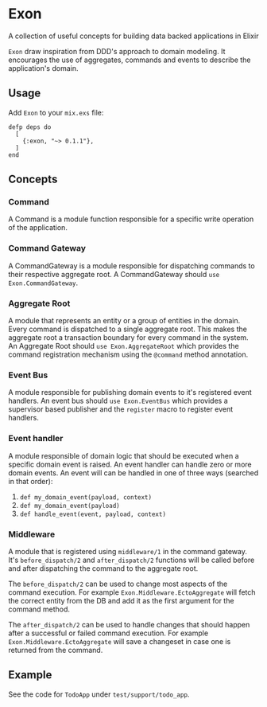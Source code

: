 # Exon

A collection of useful concepts for building data backed applications in Elixir

`Exon` draw inspiration from DDD's approach to domain modeling.
It encourages the use of aggregates, commands and events to describe the application's
domain.



## Usage

Add `Exon` to your `mix.exs` file:

```
defp deps do
  [
    {:exon, "~> 0.1.1"},
  ]
end
```

## Concepts

### Command

A Command is a module function responsible for a specific write operation
of the application.

### Command Gateway

A CommandGateway is a module responsible for dispatching commands to their respective
aggregate root. A CommandGateway should `use Exon.CommandGateway`.

### Aggregate Root

A module that represents an entity or a group of entities in the domain.
Every command is dispatched to a single aggregate root. This makes the aggregate
root a transaction boundary for every command in the system.
An Aggregate Root should `use Exon.AggregateRoot` which provides the command registration
mechanism using the `@command` method annotation.

### Event Bus

A module responsible for publishing domain events to it's registered event handlers.
An event bus should `use Exon.EventBus` which provides a supervisor based publisher
and the `register` macro to register event handlers.

### Event handler

A module responsible of domain logic that should be executed when a specific domain
event is raised.
An event handler can handle zero or more domain events.
An event will can be handled in one of three ways (searched in that order):

1. `def my_domain_event(payload, context)`
1. `def my_domain_event(payload)`
1. `def handle_event(event, payload, context)`

### Middleware

A module that is registered using `middleware/1` in the command gateway.
It's `before_dispatch/2` and `after_dispatch/2` functions will be called before
and after dispatching the command to the aggregate root.

The `before_dispatch/2` can be used to change most aspects of the command execution.
For example `Exon.Middleware.EctoAggregate` will fetch the correct entity from the
DB and add it as the first argument for the command method.

The `after_dispatch/2` can be used to handle changes that should happen after a
successful or failed command execution. For example `Exon.Middleware.EctoAggregate`
will save a changeset in case one is returned from the command.

## Example

See the code for `TodoApp` under `test/support/todo_app`.
